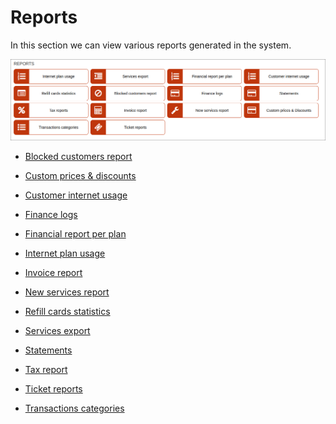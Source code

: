 Reports
==================

In this section we can view various reports generated in the system.

![Reports](reports.png)

* [Blocked customers report](administration/reports/blocked_customers_report/blocked_customers_report.md)

* [Custom prices & discounts](administration/reports/custom_prices_&_discounts/custom_prices_&_discounts.md)

* [Customer internet usage](administration/reports/customer_internet_usage/customer_internet_usage.md)

* [Finance logs](administration/reports/finance_logs/finance_logs.md)

* [Financial report per plan](administration/reports/financial_report_per_plan/financial_report_per_plan.md)

* [Internet plan usage](administration/reports/internet_plan_usage/internet_plan_usage.md)

* [Invoice report](administration/reports/invoice_report/invoice_report.md)

* [New services report](administration/reports/new_services_report/new_services_report.md)

* [Refill cards statistics](administration/reports/refill_cards_statistics/refill_cards_statistics.md)

* [Services export](administration/reports/services_export/services_export.md)

* [Statements](administration/reports/statements/statements.md)

* [Tax report](administration/reports/tax_report/tax_report.md)

* [Ticket reports](administration/reports/ticket_reports/ticket_reports.md)

* [Transactions categories](administration/reports/transaction_categories/transactions_categories.md)
